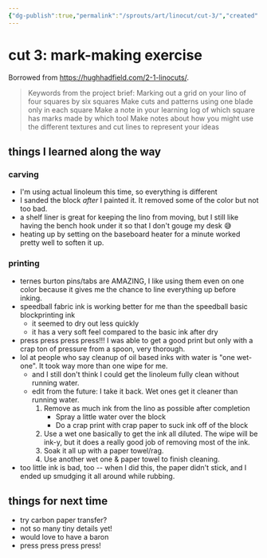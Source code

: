 ```yaml
---
{"dg-publish":true,"permalink":"/sprouts/art/linocut/cut-3/","created":"2025-01-06T09:36:31.697-06:00","updated":"2025-01-06T09:36:31.697-06:00"}
---
```



# cut 3: mark-making exercise

Borrowed from https://hughhadfield.com/2-1-linocuts/.

>Keywords from the project brief:
 Marking out a grid on your lino of four squares by six squares
 Make cuts and patterns using one blade only in each square
 Make a note in your learning log of which square has marks made by which tool
 Make notes about how you might use the different textures and cut lines to represent your ideas

## things I learned along the way

### carving
- I'm using actual linoleum this time, so everything is different
- I sanded the block _after_ I painted it. It removed some of the color but not too bad.
- a shelf Iiner is great for keeping the lino from moving, but I still like having the bench hook under it so that I don't gouge my desk 😅
- heating up by setting on the baseboard heater for a minute worked pretty well to soften it up.
### printing
- ternes burton pins/tabs are AMAZING, I like using them even on one color because it gives me the chance to line everything up before inking.
- speedball fabric ink is working better for me than the speedball basic blockprinting ink
	- it seemed to dry out less quickly 
	- it has a very soft feel compared to the basic ink after dry
- press press press press!!! I was able to get a good print but only with a crap ton of pressure from a spoon, very thorough. 
- lol at people who say cleanup of oil based inks with water is "one wet-one". It took way more than one wipe for me.
	- and I still don't think I could get the linoleum fully clean without running water.
	- edit from the future: I take it back. Wet ones get it cleaner than running water.
		1. Remove as much ink from the lino as possible after completion
			- Spray a little water over the block
			- Do a crap print with crap paper to suck ink off of the block
		2. Use a wet one basically to get the ink all diluted. The wipe will be ink-y, but it does a really good job of removing most of the ink.
		3. Soak it all up with a paper towel/rag.
		4. Use another wet one & paper towel to finish cleaning.
- too little ink is bad, too -- when I did this, the paper didn't stick, and I ended up smudging it all around while rubbing.

## things for next time
- try carbon paper transfer?
- not so many tiny details yet!
- would love to have a baron
- press press press press!